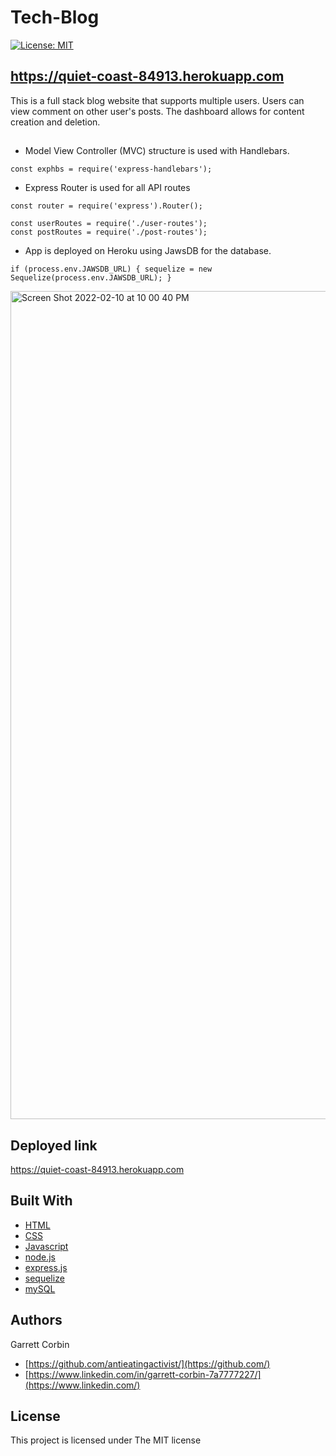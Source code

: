 # Tech-Blog
[![License: MIT](https://img.shields.io/badge/License-MIT-yellow.svg)](https://opensource.org/licenses/MIT)

## https://quiet-coast-84913.herokuapp.com



This is a full stack blog website that supports multiple users. Users can view comment on other user's posts. The dashboard allows for content creation and deletion.

##

- Model View Controller (MVC) structure is used with Handlebars.

`const exphbs = require('express-handlebars');`
- Express Router is used for all API routes
```
const router = require('express').Router();

const userRoutes = require('./user-routes');
const postRoutes = require('./post-routes');
```

- App is deployed on Heroku using JawsDB for the database.

`if (process.env.JAWSDB_URL) {
  sequelize = new Sequelize(process.env.JAWSDB_URL);
}`


<img width="1325" alt="Screen Shot 2022-02-10 at 10 00 40 PM" src="https://user-images.githubusercontent.com/1414728/153544377-9d5ae8af-0c80-48fc-9764-f19aad4e5c2a.png">

## Deployed link

https://quiet-coast-84913.herokuapp.com


## Built With

* [HTML](https://developer.mozilla.org/en-US/docs/Web/HTML)
* [CSS](https://developer.mozilla.org/en-US/docs/Web/CSS)
* [Javascript](https://developer.mozilla.org/en-US/docs/Web/JavaScript)
* [node.js](https://nodejs.dev) 
* [express.js](http://expressjs.com)
* [sequelize](https://sequelize.org)
* [mySQL](https://www.mysql.com)

## Authors

Garrett Corbin

- [https://github.com/antieatingactivist/](https://github.com/)
- [https://www.linkedin.com/in/garrett-corbin-7a7777227/](https://www.linkedin.com/)

## License

This project is licensed under The MIT license
